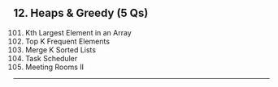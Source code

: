 
## 12. Heaps & Greedy (5 Qs)
101. Kth Largest Element in an Array  
102. Top K Frequent Elements  
103. Merge K Sorted Lists  
104. Task Scheduler  
105. Meeting Rooms II  

---

